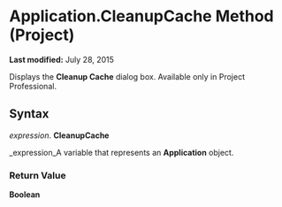 
# Application.CleanupCache Method (Project)

 **Last modified:** July 28, 2015

Displays the  **Cleanup Cache** dialog box. Available only in Project Professional.

## Syntax

 _expression_. **CleanupCache**

 _expression_A variable that represents an  **Application** object.


### Return Value

 **Boolean**

